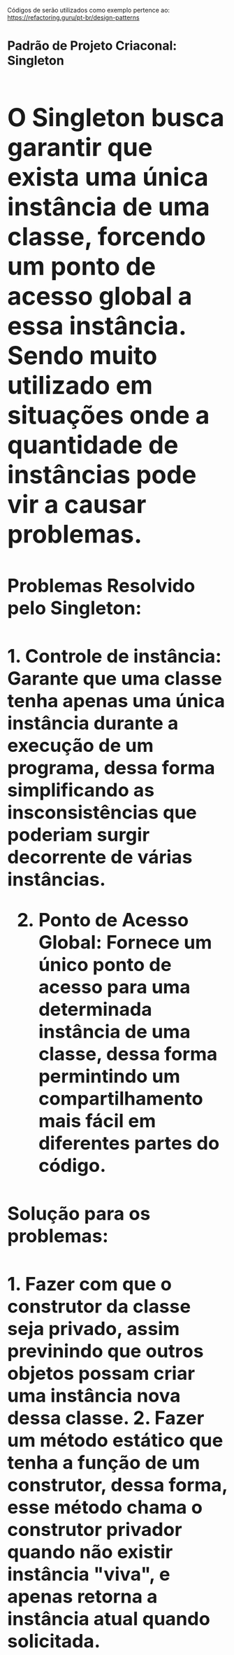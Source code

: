 Códigos de serão utilizados como exemplo pertence ao: https://refactoring.guru/pt-br/design-patterns


<h1><strong>Padrão de Projeto Criaconal: Singleton<strong/><h1/> 
  
O Singleton busca garantir que exista uma única instância de uma classe, forcendo um ponto de acesso global a essa instância. Sendo muito utilizado em situações onde a quantidade de instâncias pode
vir a causar problemas. 

<h2>Problemas Resolvido pelo Singleton:<h2/> 
  1. Controle de instância: Garante que uma classe tenha apenas uma única instância durante a execução de um programa, dessa forma simplificando as insconsistências que poderiam surgir decorrente de várias instâncias.

  2. Ponto de Acesso Global: Fornece um único ponto de acesso para uma determinada instância de uma classe, dessa forma permintindo um compartilhamento mais fácil em diferentes partes do código.

<h2>Solução para os problemas:<h2/> 
  1. Fazer com que o construtor da classe seja privado, assim previnindo que outros objetos possam criar uma instância nova dessa classe.
  2. Fazer um método estático que tenha a função de um construtor, dessa forma, esse método chama o construtor privador quando não existir instância "viva", e apenas retorna a instância atual quando solicitada.

